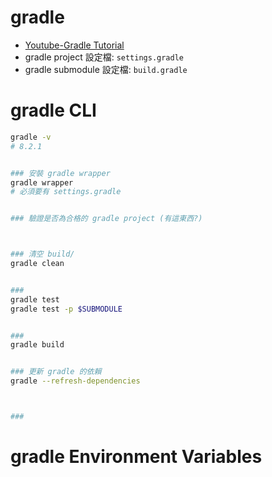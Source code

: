 
# gradle

- [Youtube-Gradle Tutorial](https://www.youtube.com/watch?v=gKPMKRnnbXU)
- gradle project 設定檔: `settings.gradle`
- gradle submodule 設定檔: `build.gradle`


# gradle CLI

```bash
gradle -v
# 8.2.1


### 安裝 gradle wrapper
gradle wrapper
# 必須要有 settings.gradle


### 驗證是否為合格的 gradle project (有這東西?)



### 清空 build/
gradle clean


###
gradle test
gradle test -p $SUBMODULE


### 
gradle build


### 更新 gradle 的依賴
gradle --refresh-dependencies



### 
```


# gradle Environment Variables

```bash

```
